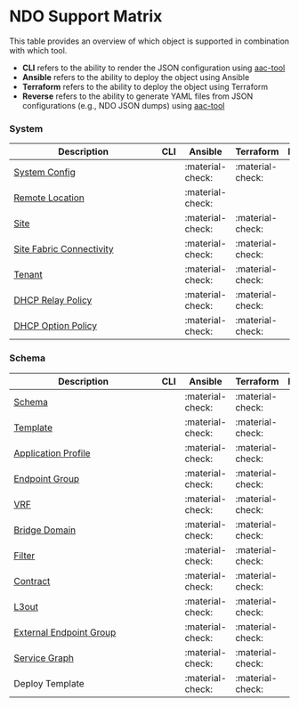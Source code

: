 # NDO Support Matrix

This table provides an overview of which object is supported in combination with which tool.

* **CLI** refers to the ability to render the JSON configuration using [aac-tool](../cli/overview.md)
* **Ansible** refers to the ability to deploy the object using Ansible
* **Terraform** refers to the ability to deploy the object using Terraform
* **Reverse** refers to the ability to generate YAML files from JSON configurations (e.g., NDO JSON dumps) using [aac-tool](../cli/overview.md)

### System

<span style="display: inline-block; width:250px">Description</span> | CLI | Ansible | Terraform | Reverse
---|---|---|---|---
[System Config](./ndo/ndo/system_config.md) | | :material-check: | :material-check: |
[Remote Location](./ndo/ndo/remote_location.md) | | :material-check: | |
[Site](./ndo/ndo/site.md) | | :material-check: | :material-check: |
[Site Fabric Connectivity](./ndo/ndo/fabric_connectivity.md) | | :material-check: | :material-check: |
[Tenant](./ndo/ndo/tenant.md) | | :material-check: | :material-check: |
[DHCP Relay Policy](./ndo/ndo/dhcp_relay.md) | | :material-check: | :material-check: |
[DHCP Option Policy](./ndo/ndo/dhcp_option.md) | | :material-check: | :material-check: |

### Schema

<span style="display: inline-block; width:250px">Description</span> | CLI | Ansible | Terraform | Reverse
---|---|---|---|---
[Schema](./ndo/schema/schema.md) | | :material-check: | :material-check: |
[Template](./ndo/schema/template.md) | | :material-check: | :material-check: |
[Application Profile](./ndo/schema/application_profile.md) | | :material-check: | :material-check: |
[Endpoint Group](./ndo/schema/endpoint_group.md) | | :material-check: | :material-check: |
[VRF](./ndo/schema/vrf.md) | | :material-check: | :material-check: |
[Bridge Domain](./ndo/schema/bridge_domain.md) | | :material-check: | :material-check: |
[Filter](./ndo/schema/filter.md) | | :material-check: | :material-check: |
[Contract](./ndo/schema/contract.md) | | :material-check: | :material-check: |
[L3out](./ndo/schema/l3out.md) | | :material-check: | :material-check: |
[External Endpoint Group](./ndo/schema/external_endpoint_group.md) | | :material-check: | :material-check: |
[Service Graph](./ndo/schema/service_graph.md) | | :material-check: | :material-check: |
Deploy Template | | :material-check: | :material-check: |

